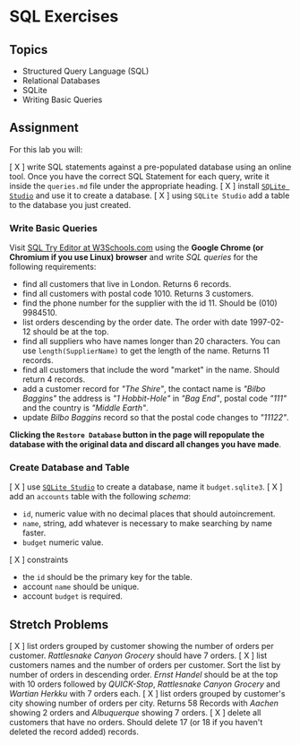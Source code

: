 # SQL Exercises

## Topics

- Structured Query Language (SQL)
- Relational Databases
- SQLite
- Writing Basic Queries

## Assignment

For this lab you will:

[ X ] write SQL statements against a pre-populated database using an online tool. Once you have the correct SQL Statement for each query, write it inside the `queries.md` file under the appropriate heading.
[ X ] install [`SQLite Studio`](https://sqlitestudio.pl/index.rvt) and use it to create a database.
[ X ] using `SQLite Studio` add a table to the database you just created.

### Write Basic Queries

Visit [SQL Try Editor at W3Schools.com](https://www.w3schools.com/Sql/tryit.asp?filename=trysql_select_top) using the **Google Chrome (or Chromium if you use Linux) browser** and write _SQL queries_ for the following requirements:

- find all customers that live in London. Returns 6 records.
- find all customers with postal code 1010. Returns 3 customers.
- find the phone number for the supplier with the id 11. Should be (010) 9984510.
- list orders descending by the order date. The order with date 1997-02-12 should be at the top.
- find all suppliers who have names longer than 20 characters. You can use `length(SupplierName)` to get the length of the name. Returns 11 records.
- find all customers that include the word "market" in the name. Should return 4 records.
- add a customer record for _"The Shire"_, the contact name is _"Bilbo Baggins"_ the address is _"1 Hobbit-Hole"_ in _"Bag End"_, postal code _"111"_ and the country is _"Middle Earth"_.
- update _Bilbo Baggins_ record so that the postal code changes to _"11122"_.

**Clicking the `Restore Database` button in the page will repopulate the database with the original data and discard all changes you have made**.

### Create Database and Table

[ X ] use [`SQLite Studio`](https://sqlitestudio.pl/index.rvt) to create a database, name it `budget.sqlite3`.
[ X ] add an `accounts` table with the following _schema_:

  - `id`, numeric value with no decimal places that should autoincrement.
  - `name`, string, add whatever is necessary to make searching by name faster.
  - `budget` numeric value.

[ X ] constraints
  - the `id` should be the primary key for the table.
  - account `name` should be unique.
  - account `budget` is required.

## Stretch Problems

[ X ] list orders grouped by customer showing the number of orders per customer. _Rattlesnake Canyon Grocery_ should have 7 orders.
[ X ] list customers names and the number of orders per customer. Sort the list by number of orders in descending order. _Ernst Handel_ should be at the top with 10 orders followed by _QUICK-Stop_, _Rattlesnake Canyon Grocery_ and _Wartian Herkku_ with 7 orders each.
[ X ] list orders grouped by customer's city showing number of orders per city. Returns 58 Records with _Aachen_ showing 2 orders and _Albuquerque_ showing 7 orders.
[ X ] delete all customers that have no orders. Should delete 17 (or 18 if you haven't deleted the record added) records.
